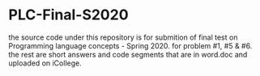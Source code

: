 # PLC-Final-S2020
the source code under this repository is for submition of final test on Programming language concepts - Spring 2020.
for problem #1, #5 & #6. the rest are short answers and code segments that are in word.doc and uploaded on iCollege.
